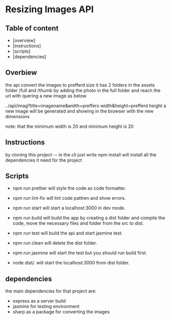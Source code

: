  # Resizing Images API 

 ## Table of content
 * [overview]
 * [instructions]
 * [scripts]
 * [dependencies]



 ## Overbiew
 the api convert the images to prefferd size it has 2 folders in the assets folder /full and /thumb by adding the photo in the full folder and reach the url with quering a new image as below

 ../api/imag?title=imagename&width=preffers width&height=prefferd height
 a new image will be generated and showing in the browser with the new dimensions

 note: 
 that the minimum width is 20 and minimum height is 20

 ## Instructions
 by cloning this project -- in the cli just write npm install will install all the dependencies
 it need for the project

 ## Scripts
 * npm run prettier will style the code as code formatter.

 * npm run lint-fix will lint code pattren and show errors.

 * npm run start will start a localhost:3000 in dev mode.

 * npm run build will build the app by creating a dist folder and compile the code, move the necessary files and folder from the src to dist.
 
 * npm run test will build the api and start jasmine test.

 * npm run clean will delete the dist folder.

 * npm run jasmine will start the test but you should run build first.

 * node dist/. will start the localhost:3000 from dist folder.

 ## dependencies
 the main dependencies for that project are:
 
 * express as a server build
 * jasmine for testing environment
 * sharp as a package for converting the images
  

